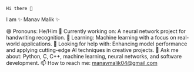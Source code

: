     Hi there 👋
I am ✨ Manav Malik ✨ 

😄 Pronouns: He/Him
🔭 Currently working on: A neural network project for handwriting recognition.
🌱 Learning: Machine learning with a focus on real-world applications.
🤔 Looking for help with: Enhancing model performance and applying cutting-edge AI techniques in creative projects.
💬 Ask me about: Python, C, C++, machine learning, neural networks, and software development.
📫 How to reach me: manavmalik04@gmail.com

